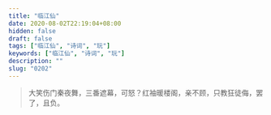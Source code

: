 ```yaml
---
title: "临江仙"
date: 2020-08-02T22:19:04+08:00
hidden: false
draft: false
tags: ["临江仙", "诗词", "玩"]
keywords: ["临江仙", "诗词", "玩"]
description: ""
slug: "0202"
---
```


> 大笑伤门秦夜舞，三番遮幕，可怒？红袖暖楼阁，亲不顾，只教狂徒侮，罢了，且负。
<!--more-->